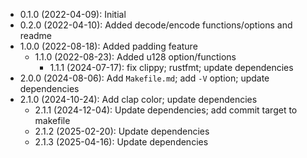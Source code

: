 * 0.1.0 (2022-04-09): Initial
* 0.2.0 (2022-04-10): Added decode/encode functions/options and readme
* 1.0.0 (2022-08-18): Added padding feature
    * 1.1.0 (2022-08-23): Added u128 option/functions
        * 1.1.1 (2024-07-17): fix clippy; rustfmt; update dependencies
* 2.0.0 (2024-08-06): Add `Makefile.md`; add `-V` option; update dependencies
* 2.1.0 (2024-10-24): Add clap color; update dependencies
    * 2.1.1 (2024-12-04): Update dependencies; add commit target to makefile
    * 2.1.2 (2025-02-20): Update dependencies
    * 2.1.3 (2025-04-16): Update dependencies

